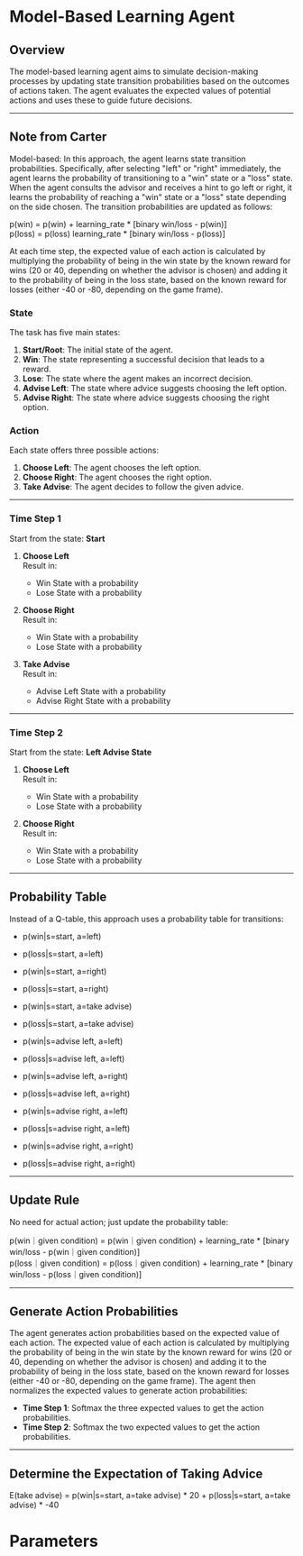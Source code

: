 # Model-Based Learning Agent

## Overview
The model-based learning agent aims to simulate decision-making processes by updating state transition probabilities based on the outcomes of actions taken. The agent evaluates the expected values of potential actions and uses these to guide future decisions.

---

## Note from Carter

Model-based: In this approach, the agent learns state transition probabilities. Specifically, after selecting "left" or "right" immediately, the agent learns the probability of transitioning to a "win" state or a "loss" state. When the agent consults the advisor and receives a hint to go left or right, it learns the probability of reaching a "win" state or a "loss" state depending on the side chosen. The transition probabilities are updated as follows:

p(win) = p(win) + learning_rate * [binary win/loss - p(win)]  
p(loss) = p(loss) learning_rate * [binary win/loss - p(loss)]

At each time step, the expected value of each action is calculated by multiplying the probability of being in the win state by the known reward for wins (20 or 40, depending on whether the advisor is chosen) and adding it to the probability of being in the loss state, based on the known reward for losses (either -40 or -80, depending on the game frame).

### State
The task has five main states:

1. **Start/Root**: The initial state of the agent.  
2. **Win**: The state representing a successful decision that leads to a reward.  
3. **Lose**: The state where the agent makes an incorrect decision.  
4. **Advise Left**: The state where advice suggests choosing the left option.  
5. **Advise Right**: The state where advice suggests choosing the right option.  

### Action
Each state offers three possible actions:

1. **Choose Left**: The agent chooses the left option.  
2. **Choose Right**: The agent chooses the right option.  
3. **Take Advise**: The agent decides to follow the given advice.  

---

### Time Step 1
Start from the state: **Start**

1. **Choose Left**  
   Result in:  
   - Win State with a probability  
   - Lose State with a probability  

2. **Choose Right**  
   Result in:  
   - Win State with a probability  
   - Lose State with a probability  

3. **Take Advise**  
   Result in:  
   - Advise Left State with a probability  
   - Advise Right State with a probability  

---

### Time Step 2
Start from the state: **Left Advise State**

1. **Choose Left**  
   Result in:  
   - Win State with a probability  
   - Lose State with a probability  

2. **Choose Right**  
   Result in:  
   - Win State with a probability  
   - Lose State with a probability  

---

## Probability Table
Instead of a Q-table, this approach uses a probability table for transitions:

- p(win|s=start, a=left)  
- p(loss|s=start, a=left)  
- p(win|s=start, a=right)  
- p(loss|s=start, a=right)  
- p(win|s=start, a=take advise)  
- p(loss|s=start, a=take advise)  

- p(win|s=advise left, a=left)  
- p(loss|s=advise left, a=left)  
- p(win|s=advise left, a=right)  
- p(loss|s=advise left, a=right)  

- p(win|s=advise right, a=left)  
- p(loss|s=advise right, a=left)  
- p(win|s=advise right, a=right)  
- p(loss|s=advise right, a=right)  

---

## Update Rule
No need for actual action; just update the probability table:  

p(win｜given condition) = p(win｜given condition) + learning_rate * [binary win/loss - p(win｜given condition)]  
p(loss｜given condition) = p(loss｜given condition) + learning_rate * [binary win/loss - p(loss｜given condition)]  

---

## Generate Action Probabilities
The agent generates action probabilities based on the expected value of each action. The expected value of each action is calculated by multiplying the probability of being in the win state by the known reward for wins (20 or 40, depending on whether the advisor is chosen) and adding it to the probability of being in the loss state, based on the known reward for losses (either -40 or -80, depending on the game frame). The agent then normalizes the expected values to generate action probabilities:

- **Time Step 1**: Softmax the three expected values to get the action probabilities.  
- **Time Step 2**: Softmax the two expected values to get the action probabilities.  

---

## Determine the Expectation of Taking Advice
E(take advise) = p(win|s=start, a=take advise) * 20 + p(loss|s=start, a=take advise) * -40



# Parameters

